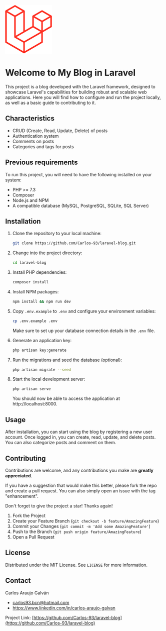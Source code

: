 <img src="https://github.com/Carlos-93/laravel-blog/blob/main/public/favicon.png?raw=true" width="150">

# Welcome to My Blog in Laravel

This project is a blog developed with the Laravel framework, designed to showcase Laravel's capabilities for building robust and scalable web applications. Here you will find how to configure and run the project locally, as well as a basic guide to contributing to it.

## Characteristics

- CRUD (Create, Read, Update, Delete) of posts
- Authentication system
- Comments on posts
- Categories and tags for posts

## Previous requirements

To run this project, you will need to have the following installed on your system:

- PHP >= 7.3
- Composer
- Node.js and NPM
- A compatible database (MySQL, PostgreSQL, SQLite, SQL Server)

## Installation

1. Clone the repository to your local machine:
    ```bash
    git clone https://github.com/Carlos-93/laravel-blog.git
    ```
2. Change into the project directory:
    ```bash
    cd laravel-blog
    ```
3. Install PHP dependencies:
    ```bash
    composer install
    ```
4. Install NPM packages:
    ```bash
    npm install && npm run dev
    ```
5. Copy `.env.example` to `.env` and configure your environment variables:
    ```bash
    cp .env.example .env
    ```
    Make sure to set up your database connection details in the `.env` file.

6. Generate an application key:
    ```bash
    php artisan key:generate
    ```
7. Run the migrations and seed the database (optional):
    ```bash
    php artisan migrate --seed
    ```
8. Start the local development server:
    ```bash
    php artisan serve
    ```
    You should now be able to access the application at http://localhost:8000.

## Usage

After installation, you can start using the blog by registering a new user account. Once logged in, you can create, read, update, and delete posts. You can also categorize posts and comment on them.

## Contributing

Contributions are welcome, and any contributions you make are **greatly appreciated**.

If you have a suggestion that would make this better, please fork the repo and create a pull request. You can also simply open an issue with the tag "enhancement".

Don't forget to give the project a star! Thanks again!

1. Fork the Project
2. Create your Feature Branch (`git checkout -b feature/AmazingFeature`)
3. Commit your Changes (`git commit -m 'Add some AmazingFeature'`)
4. Push to the Branch (`git push origin feature/AmazingFeature`)
5. Open a Pull Request

## License

Distributed under the MIT License. See `LICENSE` for more information.

## Contact

Carlos Araujo Galván

- carlos93.bcn@hotmail.com
- https://www.linkedin.com/in/carlos-araujo-galvan

Project Link: [https://github.com/Carlos-93/laravel-blog](https://github.com/Carlos-93/laravel-blog)
